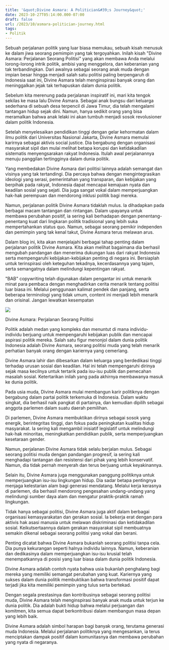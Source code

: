 ```yaml
---
title: '&quot;Divine Asmara: A Politician&#39;s Journey&quot;'
date: 2023-10-27T05:14:00.000-07:00
draft: false
url: /2023/10/asmara-politician-journey.html
tags: 
- Politik
---
```


  

Sebuah perjalanan politik yang luar biasa memukau, sebuah kisah menusuk ke dalam jiwa seorang pemimpin yang tak tergoyahkan. Inilah kisah "Divine Asmara: Perjalanan Seorang Politisi" yang akan membawa Anda melalui lorong-lorong intrik politik, ambisi yang menggelora, dan keberanian yang tak terbandingkan. Dari awalnya sebagai seorang anak muda dengan impian besar hingga menjadi salah satu politisi paling berpengaruh di Indonesia saat ini, Divine Asmara telah menginspirasi banyak orang dan meninggalkan jejak tak terhapuskan dalam dunia politik.

  

Sebelum kita merenung pada perjalanan inspiratif ini, mari kita tengok sekilas ke masa lalu Divine Asmara. Sebagai anak bungsu dari keluarga sederhana di sebuah desa terpencil di Jawa Timur, dia telah mengalami tantangan hidup sejak dini. Namun, hanya sedikit orang yang bisa meramalkan bahwa anak lelaki ini akan tumbuh menjadi sosok revolusioner dalam politik Indonesia.

  

Setelah menyelesaikan pendidikan tinggi dengan gelar kehormatan dalam ilmu politik dari Universitas Nasional Jakarta, Divine Asmara memulai karirnya sebagai aktivis social justice. Dia bergabung dengan organisasi masyarakat sipil dan mulai melihat betapa korupsi dan ketidakadilan sistematis menyengsarakan rakyat Indonesia. Itulah awal perjalanannya menuju panggilan tertingginya dalam dunia politik.

  

Yang membedakan Divine Asmara dari politisi lainnya adalah semangat dan visinya yang tak tertandingi. Dia percaya bahwa dengan mengintegrasikan ideologi yang serasi, pemerintahan yang transparan, dan kebijakan yang berpihak pada rakyat, Indonesia dapat mencapai kemajuan nyata dan keadilan sosial yang sejati. Dia juga sangat vokal dalam memperjuangkan hak-hak perempuan dan mendorong inklusi politik bagi mereka.

  

Namun, perjalanan politik Divine Asmara tidaklah mulus. Ia dihadapkan pada berbagai macam tantangan dan rintangan. Dalam upayanya untuk membawa perubahan positif, ia sering kali berhadapan dengan penentang-penentang kuat dari lingkaran politik tradisional yang lebih suka mempertahankan status quo. Namun, sebagai seorang pemikir independen dan pemimpin yang tak kenal takut, Divine Asmara terus melawan arus.

  

Dalam blog ini, kita akan menjelajahi berbagai tahap penting dalam perjalanan politik Divine Asmara. Kita akan melihat bagaimana dia berhasil mengubah pandangan dan menerima dukungan luas dari rakyat Indonesia serta mempengaruhi kebijakan-kebijakan penting di negara ini. Bersiaplah untuk terinspirasi oleh keteguhan tekadnya, kecerdasannya yang tajam, serta semangatnya dalam melindungi kepentingan rakyat.

  

"BAB" copywriting telah digunakan dalam pengantar ini untuk menarik minat para pembaca dengan menghadirkan cerita menarik tentang politisi luar biasa ini. Melalui penggunaan kalimat pendek dan panjang, serta beberapa terminologi yang tidak umum, content ini menjadi lebih menarik dan orisinal. Jangan lewatkan kesempatan

  

![](https://daulat.co/wp-content/uploads/2021/07/Dewi-Asmara.jpg)

  

Divine Asmara: Perjalanan Seorang Politisi

  

Politik adalah medan yang kompleks dan menuntut di mana individu-individu berjuang untuk mempengaruhi kebijakan publik dan mencapai aspirasi politik mereka. Salah satu figur menonjol dalam dunia politik Indonesia adalah Divine Asmara, seorang politisi muda yang telah menarik perhatian banyak orang dengan kariernya yang cemerlang.

  

Divine Asmara lahir dan dibesarkan dalam keluarga yang berdedikasi tinggi terhadap urusan sosial dan keadilan. Hal ini telah mempengaruhi dirinya sejak masa kecilnya untuk tertarik pada isu-isu publik dan pemecahan masalah sosial. Ketertarikan inilah yang pada akhirnya membawanya masuk ke dunia politik.

  

Pada usia muda, Divine Asmara mulai membangun karir politiknya dengan bergabung dalam partai politik terkemuka di Indonesia. Dalam waktu singkat, dia berhasil naik pangkat di partainya, dan kemudian dipilih sebagai anggota parlemen dalam suatu daerah pemilihan.

  

Di parlemen, Divine Asmara membuktikan dirinya sebagai sosok yang energik, berintegritas tinggi, dan fokus pada peningkatan kualitas hidup masyarakat. Ia sering kali mengambil inisiatif legislatif untuk melindungi hak-hak minoritas, meningkatkan pendidikan publik, serta memperjuangkan kesetaraan gender.

  

Namun, perjalanan Divine Asmara tidak selalu berjalan mulus. Sebagai seorang politisi muda dengan pandangan progresif, ia sering kali menghadapi tantangan dan resistensi dari pihak yang lebih konservatif. Namun, dia tidak pernah menyerah dan terus berjuang untuk keyakinannya.

  

Selain itu, Divine Asmara juga menggunakan panggung politiknya untuk memperjuangkan isu-isu lingkungan hidup. Dia sadar betapa pentingnya menjaga kelestarian alam bagi generasi mendatang. Melalui kerja kerasnya di parlemen, dia berhasil mendorong pengesahan undang-undang yang melindungi sumber daya alam dan mengatur praktik-praktik ramah lingkungan.

  

Tidak hanya sebagai politisi, Divine Asmara juga aktif dalam berbagai organisasi kemasyarakatan dan gerakan sosial. Ia bekerja erat dengan para aktivis hak asasi manusia untuk melawan diskriminasi dan ketidakadilan sosial. Keikutsertaannya dalam gerakan masyarakat sipil membuatnya semakin dikenal sebagai seorang politisi yang vokal dan berani.

  

Penting dicatat bahwa Divine Asmara bukanlah seorang politisi tanpa cela. Dia punya kekurangan seperti halnya individu lainnya. Namun, keberanian dan dedikasinya dalam memperjuangkan isu-isu krusial telah menempatkannya di posisi yang luar biasa dalam dunia politik Indonesia.

  

Divine Asmara adalah contoh nyata bahwa usia bukanlah penghalang bagi mereka yang memiliki semangat perubahan yang kuat. Kariernya yang sukses dalam dunia politik membuktikan bahwa transformasi positif dapat terjadi jika kita memiliki pemimpin yang tulus serta bertekad.

  

Dengan segala prestasinya dan kontribusinya sebagai seorang politisi muda, Divine Asmara telah menginspirasi banyak anak muda untuk terjun ke dunia politik. Dia adalah bukti hidup bahwa melalui perjuangan dan komitmen, kita semua dapat berkontribusi dalam membangun masa depan yang lebih baik.

  

Divine Asmara adalah simbol harapan bagi banyak orang, terutama generasi muda Indonesia. Melalui perjalanan politiknya yang mengesankan, ia terus menciptakan dampak positif dalam komunitasnya dan membawa perubahan yang nyata di negaranya.